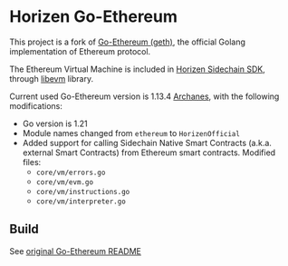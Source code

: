 # Horizen Go-Ethereum

This project is a fork of [Go-Ethereum (geth)](https://github.com/ethereum/), the official Golang implementation of 
Ethereum protocol.

The Ethereum Virtual Machine is included in [Horizen Sidechain SDK](https://github.com/HorizenOfficial/Sidechains-SDK),
through [libevm](https://github.com/HorizenOfficial/libevm) library.

Current used Go-Ethereum version is 1.13.4 [Archanes](https://github.com/ethereum/go-ethereum/releases/tag/v1.13.4), 
with the following modifications:
- Go version is 1.21
- Module names changed from `ethereum` to `HorizenOfficial`
- Added support for calling Sidechain Native Smart Contracts (a.k.a. external Smart Contracts) from Ethereum smart contracts.
  Modified files:
  - `core/vm/errors.go`
  - `core/vm/evm.go`
  - `core/vm/instructions.go`
  - `core/vm/interpreter.go`

## Build
See [original Go-Ethereum README](./ETHEREUM_README.md)